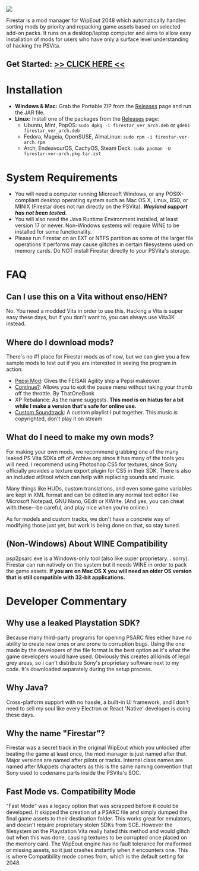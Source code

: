 ![](https://files.worlio.com/users/bonkmaykr/http/git/embed/firestar.png)

Firestar is a mod manager for WipEout 2048 which automatically handles sorting mods by priority and repacking game assets based on selected add-on packs. It runs on a desktop/laptop computer and aims to allow easy installation of mods for users who have only a surface level understanding of hacking the PSVita.  

## Get Started: [>> CLICK HERE <<](https://git.worlio.com/bonkmaykr/firestar/wiki)  

# Installation
- **Windows & Mac:** Grab the Portable ZIP from the [Releases](https://git.worlio.com/bonkmaykr/firestar/releases) page and run the JAR file.
- **Linux:** Install one of the packages from the [Releases](https://git.worlio.com/bonkmaykr/firestar/releases) page:
    - Ubuntu, Mint, PopOS: `sudo dpkg -i firestar_ver_arch.deb` or `gdebi firestar_ver_arch.deb`
    - Fedora, Mageia, OpenSUSE, AlmaLinux: `sudo rpm -i firestar-ver-arch.rpm`
    - Arch, EndeavourOS, CachyOS, Steam Deck: `sudo pacman -U firestar-ver-arch.pkg.tar.zst`  
  
# System Requirements
- You will need a computer running Microsoft Windows, or any POSIX-compliant desktop operating system such as Mac OS X, Linux, BSD, or MINIX (Firestar does not run directly on the PSVita). ***Wayland support has not been tested.***
- You will also need the Java Runtime Environment installed, at least version 17 or newer. Non-Windows systems will require WINE to be installed for some functionality.
- Please run Firestar on an EXT or NTFS partition as some of the larger file operations it performs may cause glitches in certain filesystems used on memory cards. Do NOT install Firestar directly to your PSVita's storage.

# FAQ
## Can I use this on a Vita without enso/HEN?
No. You need a modded Vita in order to use this. Hacking a Vita is super easy these days, but if you don't want to, you can always use Vita3K instead.

## Where do I download mods?
There's no #1 place for Firestar mods as of now, but we can give you a few sample mods to test out if you are interested in seeing the program in action:  
- [Pepsi Mod](https://files.worlio.com/users/bonkmaykr/http/reddit/pepsi_agility.fstar): Gives the FEISAR Agility ship a Pepsi makeover.
- [Continue?](https://files.worlio.com/users/bonkmaykr/patches/2048/continue.fstar): Allows you to exit the pause menu without taking your thumb off the throttle. By ThatOneBonk
- XP Rebalance: As the name suggests. **This mod is on hiatus for a bit while I make a version that's safe for online use.**
- [Custom Soundtrack](https://files.catbox.moe/pcvfxj.fstar): A custom playlist I put together. This music is copyrighted, don't play it on stream

## What do I need to make my own mods?
For making your own mods, we recommend grabbing one of the many leaked PS Vita SDKs off of Archive.org since it has many of the tools you will need. I recommend using Photoshop CS5 for textures, since Sony officially provides a texture export plugin for CS5 in their SDK. There is also an included at9tool which can help with replacing sounds and music.  
  
Many things like HUDs, custom translations, and even some game variables are kept in XML format and can be edited in any normal text editor like Microsoft Notepad, GNU Nano, GEdit or KWrite. (And yes, you can cheat with these--be careful, and play nice when you're online.)  
  
  As for models and custom tracks, we don't have a concrete way of modifying those just yet, but work is being done on that, so stay tuned.

## (Non-Windows) About WINE Compatibility
psp2psarc.exe is a Windows-only tool (also like super proprietary... sorry). Firestar can run natively on the system but it needs WINE in order to pack the game assets.
**If you are on Mac OS X you will need an older OS version that is still compatible with 32-bit applications.**

# Developer Commentary
## Why use a leaked Playstation SDK?
Because many third-party programs for opening PSARC files either have no ability to create new ones or are prone to corruption bugs. Using the one made by the developers of the file format is the best option as it's what the game developers would have used. Obviously this creates all kinds of legal grey areas, so I can't distribute Sony's proprietary software next to my code. It's downloaded separately during the setup process.

## Why Java?
Cross-platform support with no hassle, a built-in UI framework, and I don't need to sell my soul like every Electron or React 'Native' developer is doing these days.  
  
## Why the name "Firestar"?
Firestar was a secret track in the original WipEout which you unlocked after beating the game at least once, the mod manager is just named after that. Major versions are named after pilots or tracks. Internal class names are named after Muppets characters as this is the same naming convention that Sony used to codename parts inside the PSVita's SOC.

## Fast Mode vs. Compatibility Mode
"Fast Mode" was a legacy option that was scrapped before it could be developed. It skipped the creation of a PSARC file and simply dumped the final game assets to their destination folder. This works great for emulators, and doesn't require proprietary stolen SDKs from SCE. However the filesystem on the Playstation Vita really hated this method and would glitch out when this was done, causing textures to be corrupted once placed on the memory card. The WipEout engine has no fault tolerance for malformed or missing assets, so it just crashes instantly when it encounters one. This is where Compatibility mode comes from, which is the default setting for 2048.
